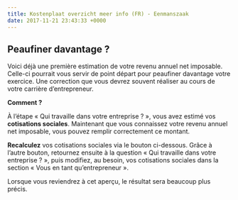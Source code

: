 ```yaml
---
title: Kostenplaat overzicht meer info (FR) - Eenmanszaak
date: 2017-11-21 23:43:33 +0000
---
```

## Peaufiner davantage ?

Voici déjà une première estimation de votre revenu annuel net imposable. Celle-ci pourrait vous servir de point départ pour peaufiner davantage votre exercice. Une correction que vous devrez souvent réaliser au cours de votre carrière d’entrepreneur.

**Comment ?**

À l’étape « Qui travaille dans votre entreprise ? », vous avez estimé vos **cotisations sociales**. Maintenant que vous connaissez votre revenu annuel net imposable, vous pouvez remplir correctement ce montant.

**Recalculez** vos cotisations sociales via le bouton ci-dessous. Grâce à l’autre bouton, retournez ensuite à la question « Qui travaille dans votre entreprise ? », puis modifiez, au besoin, vos cotisations sociales dans la section « Vous en tant qu’entrepreneur ».

Lorsque vous reviendrez à cet aperçu, le résultat sera beaucoup plus précis.